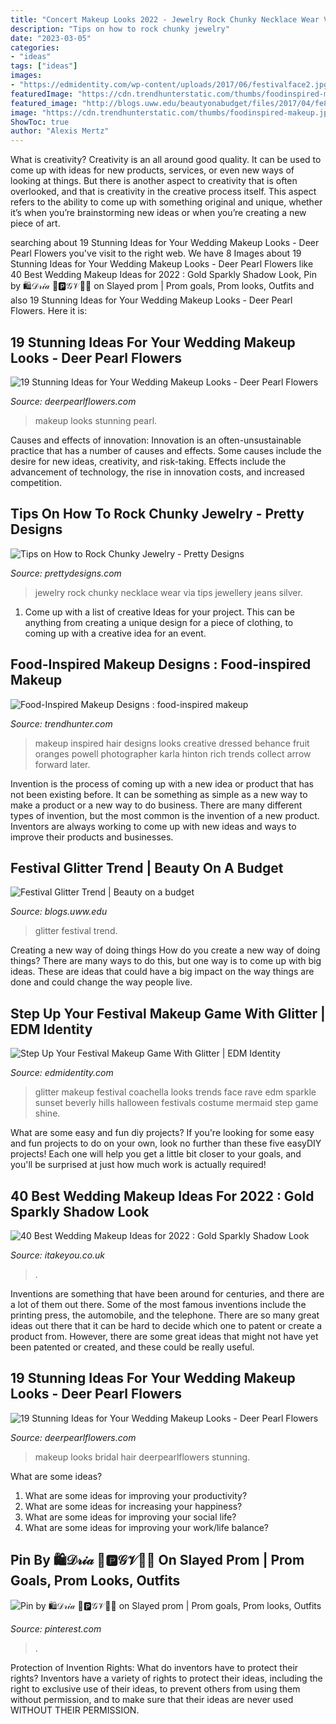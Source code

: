 ```yaml
---
title: "Concert Makeup Looks 2022 - Jewelry Rock Chunky Necklace Wear Via Tips Jewellery Jeans Silver"
description: "Tips on how to rock chunky jewelry"
date: "2023-03-05"
categories:
- "ideas"
tags: ["ideas"]
images:
- "https://edmidentity.com/wp-content/uploads/2017/06/festivalface2.jpg"
featuredImage: "https://cdn.trendhunterstatic.com/thumbs/foodinspired-makeup.jpeg"
featured_image: "http://blogs.uww.edu/beautyonabudget/files/2017/04/fe8e1c4f0ae14c45c4769203440ae6e1.jpg"
image: "https://cdn.trendhunterstatic.com/thumbs/foodinspired-makeup.jpeg"
ShowToc: true
author: "Alexis Mertz"
---
```



What is creativity?
Creativity is an all around good quality. It can be used to come up with ideas for new products, services, or even new ways of looking at things. But there is another aspect to creativity that is often overlooked, and that is creativity in the creative process itself. This aspect refers to the ability to come up with something original and unique, whether it’s when you’re brainstorming new ideas or when you’re creating a new piece of art.

	

		
searching about 19 Stunning Ideas for Your Wedding Makeup Looks - Deer Pearl Flowers you've visit to the right web. We have 8 Images about 19 Stunning Ideas for Your Wedding Makeup Looks - Deer Pearl Flowers like 40 Best Wedding Makeup Ideas for 2022 : Gold Sparkly Shadow Look, Pin by 🛍𝒟𝓇𝒾𝒶 💋🅿️𝒢𝒱🌺👑 on Slayed prom | Prom goals, Prom looks, Outfits and also 19 Stunning Ideas for Your Wedding Makeup Looks - Deer Pearl Flowers. Here it is:
		
    
## 19 Stunning Ideas For Your Wedding Makeup Looks - Deer Pearl Flowers

<img loading=lazy src="https://www.deerpearlflowers.com/wp-content/uploads/2015/11/Wedding-makeup-looks-ideas-3.jpg" onerror="this.onerror=null;this.src='https://tse1.mm.bing.net/th?id=OIP.1GYAFA6i4gqKAd6FyxBTpwHaLH&amp;pid=15.1';" alt="19 Stunning Ideas for Your Wedding Makeup Looks - Deer Pearl Flowers">

_Source: deerpearlflowers.com_

>makeup looks stunning pearl. 

	

Causes and effects of innovation:
Innovation is an often-unsustainable practice that has a number of causes and effects. Some causes include the desire for new ideas, creativity, and risk-taking. Effects include the advancement of technology, the rise in innovation costs, and increased competition.

    
## Tips On How To Rock Chunky Jewelry - Pretty Designs

<img loading=lazy src="http://www.prettydesigns.com/wp-content/uploads/2016/09/how-to-rock-chunky-jewelry.jpg" onerror="this.onerror=null;this.src='https://tse2.mm.bing.net/th?id=OIP._W_SKUVumC7HsxmtPS-RZAAAAA&amp;pid=15.1';" alt="Tips on How to Rock Chunky Jewelry - Pretty Designs">

_Source: prettydesigns.com_

>jewelry rock chunky necklace wear via tips jewellery jeans silver. 

	

1. Come up with a list of creative Ideas for your project. This can be anything from creating a unique design for a piece of clothing, to coming up with a creative idea for an event.

    
## Food-Inspired Makeup Designs : Food-inspired Makeup

<img loading=lazy src="https://cdn.trendhunterstatic.com/thumbs/foodinspired-makeup.jpeg" onerror="this.onerror=null;this.src='https://tse1.mm.bing.net/th?id=OIP.2ydzxcxNCky_Ym-ARJ1H-gHaLH&amp;pid=15.1';" alt="Food-Inspired Makeup Designs : food-inspired makeup">

_Source: trendhunter.com_

>makeup inspired hair designs looks creative dressed behance fruit oranges powell photographer karla hinton rich trends collect arrow forward later. 

	

Invention is the process of coming up with a new idea or product that has not been existing before. It can be something as simple as a new way to make a product or a new way to do business. There are many different types of invention, but the most common is the invention of a new product. Inventors are always working to come up with new ideas and ways to improve their products and businesses.

    
## Festival Glitter Trend | Beauty On A Budget

<img loading=lazy src="http://blogs.uww.edu/beautyonabudget/files/2017/04/fe8e1c4f0ae14c45c4769203440ae6e1.jpg" onerror="this.onerror=null;this.src='https://tse4.mm.bing.net/th?id=OIP.lTTjMmkGGpD1VEDCrs00cQHaH8&amp;pid=15.1';" alt="Festival Glitter Trend | Beauty on a budget">

_Source: blogs.uww.edu_

>glitter festival trend. 

	

Creating a new way of doing things
How do you create a new way of doing things? There are many ways to do this, but one way is to come up with big ideas. These are ideas that could have a big impact on the way things are done and could change the way people live.

    
## Step Up Your Festival Makeup Game With Glitter | EDM Identity

<img loading=lazy src="https://edmidentity.com/wp-content/uploads/2017/06/festivalface2.jpg" onerror="this.onerror=null;this.src='https://tse2.mm.bing.net/th?id=OIP.hTnlfJFKbBNp_or_-F8D1QHaFQ&amp;pid=15.1';" alt="Step Up Your Festival Makeup Game With Glitter | EDM Identity">

_Source: edmidentity.com_

>glitter makeup festival coachella looks trends face rave edm sparkle sunset beverly hills halloween festivals costume mermaid step game shine. 

	

What are some easy and fun diy projects?
If you're looking for some easy and fun projects to do on your own, look no further than these five easyDIY projects! Each one will help you get a little bit closer to your goals, and you'll be surprised at just how much work is actually required!

    
## 40 Best Wedding Makeup Ideas For 2022 : Gold Sparkly Shadow Look

<img loading=lazy src="https://www.itakeyou.co.uk/idea/wp-content/uploads/2020/06/glamorous-makeup-ideas-11.jpg" onerror="this.onerror=null;this.src='https://tse1.mm.bing.net/th?id=OIP.pRT0HnPtayZYzTq9r1oRrQHaMW&amp;pid=15.1';" alt="40 Best Wedding Makeup Ideas for 2022 : Gold Sparkly Shadow Look">

_Source: itakeyou.co.uk_

>. 

	

Inventions are something that have been around for centuries, and there are a lot of them out there. Some of the most famous inventions include the printing press, the automobile, and the telephone. There are so many great ideas out there that it can be hard to decide which one to patent or create a product from. However, there are some great ideas that might not have yet been patented or created, and these could be really useful.

    
## 19 Stunning Ideas For Your Wedding Makeup Looks - Deer Pearl Flowers

<img loading=lazy src="https://www.deerpearlflowers.com/wp-content/uploads/2015/11/Wedding-makeup-looks-ideas-19.jpg" onerror="this.onerror=null;this.src='https://tse1.mm.bing.net/th?id=OIP.w3hWni7yNGX4Ygh6wZ-TbAHaK2&amp;pid=15.1';" alt="19 Stunning Ideas for Your Wedding Makeup Looks - Deer Pearl Flowers">

_Source: deerpearlflowers.com_

>makeup looks bridal hair deerpearlflowers stunning. 

	

What are some ideas?
1. What are some ideas for improving your productivity? 
2. What are some ideas for increasing your happiness? 
3. What are some ideas for improving your social life? 
4. What are some ideas for improving your work/life balance?

    
## Pin By 🛍𝒟𝓇𝒾𝒶 💋🅿️𝒢𝒱🌺👑 On Slayed Prom | Prom Goals, Prom Looks, Outfits

<img loading=lazy src="https://i.pinimg.com/originals/6d/73/18/6d7318d7ad79f0c4e7210e38cd4f3958.jpg" onerror="this.onerror=null;this.src='https://tse4.mm.bing.net/th?id=OIP.f6QB4bBMOWdafP1aZjWZwwHaJ4&amp;pid=15.1';" alt="Pin by 🛍𝒟𝓇𝒾𝒶 💋🅿️𝒢𝒱🌺👑 on Slayed prom | Prom goals, Prom looks, Outfits">

_Source: pinterest.com_

>. 

	

Protection of Invention Rights: What do inventors have to protect their rights?
Inventors have a variety of rights to protect their ideas, including the right to exclusive use of their ideas, to prevent others from using them without permission, and to make sure that their ideas are never used WITHOUT THEIR PERMISSION.

